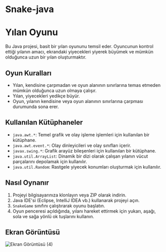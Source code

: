 # Snake-java

# Yılan Oyunu

Bu Java projesi, basit bir yılan oyununu temsil eder. Oyuncunun kontrol ettiği yılanın amacı, ekrandaki yiyecekleri yiyerek büyümek ve mümkün olduğunca uzun bir yılan oluşturmaktır.

## Oyun Kuralları

- Yılan, kendisine çarpmadan ve oyun alanının sınırlarına temas etmeden mümkün olduğunca uzun olmaya çalışır.
- Yılan, yiyecekleri yedikçe büyür.
- Oyun, yılanın kendisine veya oyun alanının sınırlarına çarpması durumunda sona erer.

## Kullanılan Kütüphaneler

- `java.awt.*`: Temel grafik ve olay işleme işlemleri için kullanılan bir kütüphane.
- `java.awt.event.*`: Olay dinleyicileri ve olay sınıfları içerir.
- `javax.swing.*`: Grafik arayüz bileşenleri için kullanılan bir kütüphane.
- `java.util.ArrayList`: Dinamik bir dizi olarak çalışan yılanın vücut parçalarını depolamak için kullanılır.
- `java.util.Random`: Rastgele yiyecek konumları oluşturmak için kullanılır.

## Nasıl Oynanır

1. Projeyi bilgisayarınıza klonlayın veya ZIP olarak indirin.
2. Java IDE'si (Eclipse, IntelliJ IDEA vb.) kullanarak projeyi açın.
3. `SnakeGame` sınıfını çalıştırarak oyunu başlatın.
4. Oyun penceresi açıldığında, yılanı hareket ettirmek için yukarı, aşağı, sola ve sağa yönlü ok tuşlarını kullanın.

## Ekran Görüntüsü

![Ekran Görüntüsü (4)](https://github.com/rose-omer/Snake-java/assets/117285777/ab8c0d62-3aee-4968-bacb-6829ed4a75ca)
